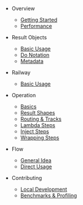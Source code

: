 * Overview
  * [Getting Started](overview/getting_started.md)
  * [Performance](overview/performance.md)

* Result Objects
  * [Basic Usage](result_objects/basic_usage.md)
  * [Do Notation](result_objects/do_notation.md)
  * [Metadata](result_objects/metadata.md)

* Railway
  * [Basic Usage](railway/basic_usage.md)

* Operation
  * [Basics](operation/basic_usage.md)
  * [Result Shapes](operation/result_shapes.md)
  * [Routing & Tracks](operation/routing_tracks.md)
  * [Lambda Steps](operation/lambda_steps.md)
  * [Inject Steps](operation/inject_steps.md)
  * [Wrapping Steps](operation/wrapping_steps.md)

* Flow
  * [General Idea](flow/general_idea.md)
  * [Direct Usage](flow/direct_usage.md)

* Contributing
  * [Local Development](contributing/local_development.md)
  * [Benchmarks & Profiling](contributing/benchmarks_profiling.md)
